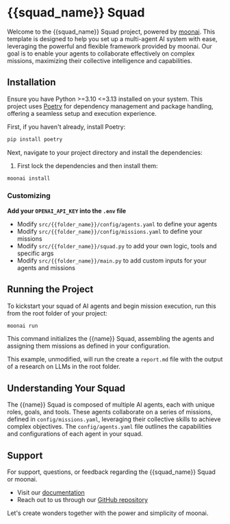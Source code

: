 # {{squad_name}} Squad

Welcome to the {{squad_name}} Squad project, powered by [moonai](https://moonai.dev). This template is designed to help you set up a multi-agent AI system with ease, leveraging the powerful and flexible framework provided by moonai. Our goal is to enable your agents to collaborate effectively on complex missions, maximizing their collective intelligence and capabilities.

## Installation

Ensure you have Python >=3.10 <=3.13 installed on your system. This project uses [Poetry](https://python-poetry.org/) for dependency management and package handling, offering a seamless setup and execution experience.

First, if you haven't already, install Poetry:

```bash
pip install poetry
```

Next, navigate to your project directory and install the dependencies:

1. First lock the dependencies and then install them:
```bash
moonai install
```
### Customizing

**Add your `OPENAI_API_KEY` into the `.env` file**

- Modify `src/{{folder_name}}/config/agents.yaml` to define your agents
- Modify `src/{{folder_name}}/config/missions.yaml` to define your missions
- Modify `src/{{folder_name}}/squad.py` to add your own logic, tools and specific args
- Modify `src/{{folder_name}}/main.py` to add custom inputs for your agents and missions

## Running the Project

To kickstart your squad of AI agents and begin mission execution, run this from the root folder of your project:

```bash
moonai run
```

This command initializes the {{name}} Squad, assembling the agents and assigning them missions as defined in your configuration.

This example, unmodified, will run the create a `report.md` file with the output of a research on LLMs in the root folder.

## Understanding Your Squad

The {{name}} Squad is composed of multiple AI agents, each with unique roles, goals, and tools. These agents collaborate on a series of missions, defined in `config/missions.yaml`, leveraging their collective skills to achieve complex objectives. The `config/agents.yaml` file outlines the capabilities and configurations of each agent in your squad.

## Support

For support, questions, or feedback regarding the {{squad_name}} Squad or moonai.
- Visit our [documentation](https://docs.moonai.dev)
- Reach out to us through our [GitHub repository](https://github.com/brunobracaioli/moonai)

Let's create wonders together with the power and simplicity of moonai.
